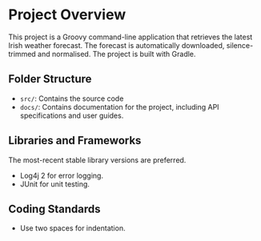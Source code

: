 # Project Overview

This project is a Groovy command-line application that retrieves the latest
Irish weather forecast. The forecast is automatically downloaded,
silence-trimmed and normalised. The project is built with Gradle.

## Folder Structure

- `src/`: Contains the source code
- `docs/`: Contains documentation for the project, including API specifications
  and user guides.

## Libraries and Frameworks

The most-recent stable library versions are preferred.

- Log4j 2 for error logging.
- JUnit for unit testing.

## Coding Standards

- Use two spaces for indentation.
